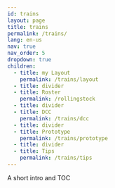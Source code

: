 ```yaml
---
id: trains
layout: page
title: trains
permalink: /trains/
lang: en-us
nav: true
nav_order: 5
dropdown: true
children:
  - title: my Layout
    permalink: /trains/layout
  - title: divider
  - title: Roster
    permalink: /rollingstock
  - title: divider
  - title: DCC
    permalink: /trains/dcc
  - title: divider
  - title: Prototype
    permalink: /trains/prototype
  - title: divider
  - title: Tips
    permalink: /trains/tips
---
```


A short intro and TOC

